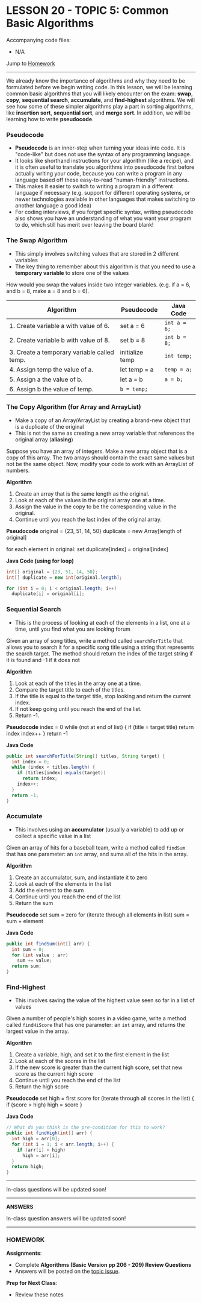 # LESSON 20 - TOPIC 5: Common Basic Algorithms
Accompanying code files:
- N/A

Jump to [Homework](#homework)

---

We already know the importance of algorithms and why they need to be formulated before we begin writing code. In this lesson, we will be learning common basic algorithms that you will likely encounter on the exam: **swap**, **copy**, **sequential search**, **accumulate**, and **find-highest** algorithms. We will see how some of these simpler algorithms play a part in sorting algorithms, like **insertion sort**, **sequential sort**, and **merge sort**. In addition, we will be learning how to write **pseudocode**.

### Pseudocode

- **Pseudocode** is an inner-step when turning your ideas into code. It is "code-like" but does not use the syntax of any programming language.
- It looks like shorthand instructions for your algorithm (like a recipe), and it is often useful to translate you algorithms into pseudocode first before actually writing your code, because you can write a program in any language based off these easy-to-read "human-friendly" instructions.
- This makes it easier to switch to writing a program in a different language if necessary (e.g. support for different operating systems, or newer technologies available in other languages that makes switching to another language a good idea)
- For coding interviews, if you forget specific syntax, writing pseudocode also shows you have an understanding of what you want your program to do, which still has merit over leaving the board blank!

### The Swap Algorithm
- This simply involves switching values that are stored in 2 different variables
- The key thing to remember about this algorithm is that you need to use a **temporary variable** to store one of the values

How would you swap the values inside two integer variables. (e.g. if a = 6, and b = 8, make a = 8 and b = 6).

| **Algorithm** | **Pseudocode** | **Java Code** |
| --- | --- | --- |
| 1. Create variable a with value of 6. | set a = 6 | `int a = 6;` |
| 2. Create variable b with value of 8. | set b = 8 | `int b = 8;` |
| 3. Create a temporary variable called temp. | initialize temp | `int temp;` |
| 4. Assign temp the value of a. | let temp = a | `temp = a;` |
| 5. Assign a the value of b. | let a = b | `a = b;` |
| 6. Assign b the value of temp. | `b = temp;` |

### The Copy Algorithm (for Array and ArrayList)
- Make a copy of an Array/ArrayList by creating a brand-new object that is a duplicate of the original
- This is not the same as creating a new array variable that references the original array (**aliasing**)

Suppose you have an array of integers. Make a new array object that is a copy of this array. The two arrays should contain the exact same values but not be the same object. Now, modify your code to work with an ArrayList of numbers.

**Algorithm**
1. Create an array that is the same length as the original.
2. Look at each of the values in the original array one at a time.
3. Assign the value in the copy to be the corresponding value in the original.
4. Continue until you reach the last index of the original array.

**Pseudocode**
original = {23, 51, 14, 50}
duplicate = new Array[length of original]

for each element in original:
  set duplicate[index] = original[index]

**Java Code (using for loop)**
```java
int[] original = {23, 51, 14, 50};
int[] duplicate = new int[original.length];

for (int i = 0; i < original.length; i++)
  duplicate[i] = original[i];
```

### Sequential Search
- This is the process of looking at each of the elements in a list, one at a time, until you find what you are looking forum

Given an array of song titles, write a method called `searchForTitle` that allows you to search it for a specific song title using a string that represents the search target. The method should return the index of the target string if it is found and -1 if it does not

**Algorithm**
1. Look at each of the titles in the array one at a time.
2. Compare the target title to each of the titles.
3. If the title is equal to the target title, stop looking and return the current index.
4. If not keep going until you reach the end of the list.
5. Return -1.

**Pseudocode**
index = 0
while (not at end of list) {
  if (title = target title)
    return index
  index++
}
return -1

**Java Code**
```java
public int searchForTitle(String[] titles, String target) {
  int index = 0;
  while (index < titles.length) {
    if (titles[index].equals(target))
      return index;
    index++;
  }
  return -1;
}
```

### Accumulate
- This involves using an **accumulator** (usually a variable) to add up or collect a specific value in a list

Given an array of hits for a baseball team, write a method called `findSum` that has one parameter: an `int` array, and sums all of the hits in the array.

**Algorithm**
1. Create an accumulator, sum, and instantiate it to zero
2. Look at each of the elements in the list
3. Add the element to the sum
4. Continue until you reach the end of the list
5. Return the sum

**Pseudocode**
set sum = zero
for (iterate through all elements in list)
  sum = sum + element

**Java Code**
```java
public int findSum(int[] arr) {
  int sum = 0;
  for (int value : arr)
    sum += value;
  return sum;
}
```

### Find-Highest
- This involves saving the value of the highest value seen so far in a list of values

Given a number of people's high scores in a video game, write a method called `findHiScore` that has one parameter: an `int` array, and returns the largest value in the array.

**Algorithm**
1. Create a variable, high, and set it to the first element in the list
2. Look at each of the scores in the list
3. If the new score is greater than the current high score, set that new score as the current high score
4. Continue until you reach the end of the list
5. Return the high score

**Pseudocode**
set high = first score
for (iterate through all scores in the list) {
  if (score > high)
    high = score
}

**Java Code**
```java
// What do you think is the pre-condition for this to work?
public int findHigh(int[] arr) {
  int high = arr[0];
  for (int i = 1; i < arr.length; i++) {
    if (arr[i] > high)
      high = arr[i];
  }
  return high;
}
```

---

In-class questions will be updated soon!

---

**ANSWERS**

In-class question answers will be updated soon!

---

### HOMEWORK
**Assignments**:
- Complete **Algorithms (Basic Version pp 206 - 209) Review Questions**
- Answers will be posted on the [topic issue]().

**Prep for Next Class**:
- Review these notes
